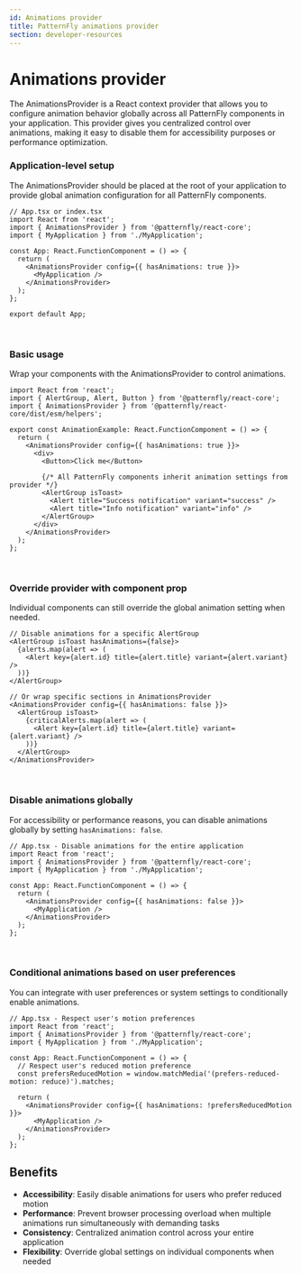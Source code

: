 ```yaml
---
id: Animations provider
title: PatternFly animations provider
section: developer-resources
---
```


# Animations provider

The AnimationsProvider is a React context provider that allows you to configure animation behavior globally across all PatternFly components in your application. This provider gives you centralized control over animations, making it easy to disable them for accessibility purposes or performance optimization.

### Application-level setup

The AnimationsProvider should be placed at the root of your application to provide global animation configuration for all PatternFly components.

```tsx
// App.tsx or index.tsx
import React from 'react';
import { AnimationsProvider } from '@patternfly/react-core';
import { MyApplication } from './MyApplication';

const App: React.FunctionComponent = () => {
  return (
    <AnimationsProvider config={{ hasAnimations: true }}>
      <MyApplication />
    </AnimationsProvider>
  );
};

export default App;
```

<br />

### Basic usage

Wrap your components with the AnimationsProvider to control animations.

```tsx
import React from 'react';
import { AlertGroup, Alert, Button } from '@patternfly/react-core';
import { AnimationsProvider } from '@patternfly/react-core/dist/esm/helpers';

export const AnimationExample: React.FunctionComponent = () => {
  return (
    <AnimationsProvider config={{ hasAnimations: true }}>
      <div>
        <Button>Click me</Button>
        
        {/* All PatternFly components inherit animation settings from provider */}
        <AlertGroup isToast>
          <Alert title="Success notification" variant="success" />
          <Alert title="Info notification" variant="info" />
        </AlertGroup>
      </div>
    </AnimationsProvider>
  );
};
```

<br />

### Override provider with component prop

Individual components can still override the global animation setting when needed.

```tsx
// Disable animations for a specific AlertGroup
<AlertGroup isToast hasAnimations={false}>
  {alerts.map(alert => (
    <Alert key={alert.id} title={alert.title} variant={alert.variant} />
  ))}
</AlertGroup>

// Or wrap specific sections in AnimationsProvider
<AnimationsProvider config={{ hasAnimations: false }}>
  <AlertGroup isToast>
    {criticalAlerts.map(alert => (
      <Alert key={alert.id} title={alert.title} variant={alert.variant} />
    ))}
  </AlertGroup>
</AnimationsProvider>
```

<br />

### Disable animations globally

For accessibility or performance reasons, you can disable animations globally by setting `hasAnimations: false`.

```tsx
// App.tsx - Disable animations for the entire application
import React from 'react';
import { AnimationsProvider } from '@patternfly/react-core';
import { MyApplication } from './MyApplication';

const App: React.FunctionComponent = () => {
  return (
    <AnimationsProvider config={{ hasAnimations: false }}>
      <MyApplication />
    </AnimationsProvider>
  );
};
```

<br />

### Conditional animations based on user preferences

You can integrate with user preferences or system settings to conditionally enable animations.

```tsx
// App.tsx - Respect user's motion preferences
import React from 'react';
import { AnimationsProvider } from '@patternfly/react-core';
import { MyApplication } from './MyApplication';

const App: React.FunctionComponent = () => {
  // Respect user's reduced motion preference
  const prefersReducedMotion = window.matchMedia('(prefers-reduced-motion: reduce)').matches;
  
  return (
    <AnimationsProvider config={{ hasAnimations: !prefersReducedMotion }}>
      <MyApplication />
    </AnimationsProvider>
  );
};
```

## Benefits

- **Accessibility**: Easily disable animations for users who prefer reduced motion
- **Performance**: Prevent browser processing overload when multiple animations run simultaneously with demanding tasks
- **Consistency**: Centralized animation control across your entire application
- **Flexibility**: Override global settings on individual components when needed

